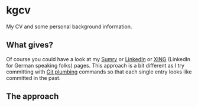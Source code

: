 # kgcv
My CV and some personal background information.

## What gives?
Of course you could have a look at my [Sumry](https://sumry.me/karsten) or [LinkedIn](https://de.linkedin.com/in/karstengresch) or [XING](https://www.xing.com/profile/Karsten_Gresch) (LinkedIn for German speaking folks) pages. This approach is a bit different as I try committing with [Git plumbing](http://git-scm.com/book/en/v2/Git-Internals-Plumbing-and-Porcelain) commands so that each single entry looks like committed in the past.

## The approach



